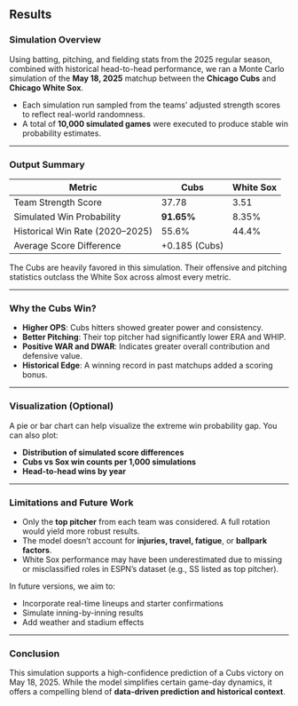 ## Results

### Simulation Overview

Using batting, pitching, and fielding stats from the 2025 regular season, combined with historical head-to-head performance, we ran a Monte Carlo simulation of the **May 18, 2025** matchup between the **Chicago Cubs** and **Chicago White Sox**.

- Each simulation run sampled from the teams’ adjusted strength scores to reflect real-world randomness.
- A total of **10,000 simulated games** were executed to produce stable win probability estimates.

---

### Output Summary

| Metric                            | Cubs        | White Sox    |
|----------------------------------|-------------|--------------|
| Team Strength Score              | 37.78       | 3.51         |
| Simulated Win Probability        | **91.65%**  | 8.35%        |
| Historical Win Rate (2020–2025)  | 55.6%       | 44.4%        |
| Average Score Difference         | +0.185 (Cubs) |              |

The Cubs are heavily favored in this simulation. Their offensive and pitching statistics outclass the White Sox across almost every metric.

---

### Why the Cubs Win?

- **Higher OPS**: Cubs hitters showed greater power and consistency.
- **Better Pitching**: Their top pitcher had significantly lower ERA and WHIP.
- **Positive WAR and DWAR**: Indicates greater overall contribution and defensive value.
- **Historical Edge**: A winning record in past matchups added a scoring bonus.

---

### Visualization (Optional)

A pie or bar chart can help visualize the extreme win probability gap. You can also plot:

- **Distribution of simulated score differences**
- **Cubs vs Sox win counts per 1,000 simulations**
- **Head-to-head wins by year**

---

### Limitations and Future Work

- Only the **top pitcher** from each team was considered. A full rotation would yield more robust results.
- The model doesn’t account for **injuries, travel, fatigue**, or **ballpark factors**.
- White Sox performance may have been underestimated due to missing or misclassified roles in ESPN’s dataset (e.g., SS listed as top pitcher).

In future versions, we aim to:
- Incorporate real-time lineups and starter confirmations
- Simulate inning-by-inning results
- Add weather and stadium effects

---

### Conclusion

This simulation supports a high-confidence prediction of a Cubs victory on May 18, 2025. While the model simplifies certain game-day dynamics, it offers a compelling blend of **data-driven prediction and historical context**.
